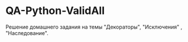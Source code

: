 # QA-Python-ValidAll
Решение домашнего задания на темы "Декораторы", "Исключения" , "Наследование".
